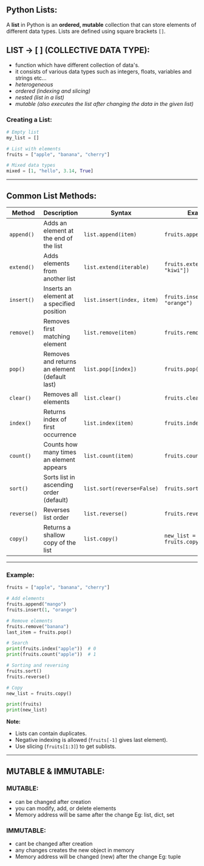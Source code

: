 ## Python Lists:

A **list** in Python is an **ordered, mutable** collection that can store elements of different data types.
Lists are defined using square brackets `[]`.

## LIST -> [ ] (COLLECTIVE DATA TYPE):
- function which have different collection of data's.
- it consists of various data types such as integers, floats, variables and strings etc...
- *heterogeneous*
- *ordered (indexing and slicing)*
- *nested (list in a list)*
- *mutable (also executes the list after changing the data in the given list)*

### Creating a List:

```python
# Empty list
my_list = []

# List with elements
fruits = ["apple", "banana", "cherry"]

# Mixed data types
mixed = [1, "hello", 3.14, True]
```

---

## **Common List Methods**:

| Method      | Description                                   | Syntax                     | Example                            |
| ----------- | --------------------------------------------- | -------------------------- | ---------------------------------- |
| `append()`  | Adds an element at the end of the list        | `list.append(item)`        | `fruits.append("mango")`           |
| `extend()`  | Adds elements from another list               | `list.extend(iterable)`    | `fruits.extend(["grape", "kiwi"])` |
| `insert()`  | Inserts an element at a specified position    | `list.insert(index, item)` | `fruits.insert(1, "orange")`       |
| `remove()`  | Removes first matching element                | `list.remove(item)`        | `fruits.remove("banana")`          |
| `pop()`     | Removes and returns an element (default last) | `list.pop([index])`        | `fruits.pop()`                     |
| `clear()`   | Removes all elements                          | `list.clear()`             | `fruits.clear()`                   |
| `index()`   | Returns index of first occurrence             | `list.index(item)`         | `fruits.index("apple")`            |
| `count()`   | Counts how many times an element appears      | `list.count(item)`         | `fruits.count("apple")`            |
| `sort()`    | Sorts list in ascending order (default)       | `list.sort(reverse=False)` | `fruits.sort()`                    |
| `reverse()` | Reverses list order                           | `list.reverse()`           | `fruits.reverse()`                 |
| `copy()`    | Returns a shallow copy of the list            | `list.copy()`              | `new_list = fruits.copy()`         |

---

### Example:

```python
fruits = ["apple", "banana", "cherry"]

# Add elements
fruits.append("mango")
fruits.insert(1, "orange")

# Remove elements
fruits.remove("banana")
last_item = fruits.pop()

# Search
print(fruits.index("apple"))  # 0
print(fruits.count("apple"))  # 1

# Sorting and reversing
fruits.sort()
fruits.reverse()

# Copy
new_list = fruits.copy()

print(fruits)
print(new_list)
```

**Note:**

* Lists can contain duplicates.
* Negative indexing is allowed (`fruits[-1]` gives last element).
* Use slicing (`fruits[1:3]`) to get sublists.

---
## MUTABLE & IMMUTABLE:
### MUTABLE:
- can be changed after creation
- you can modify, add, or delete elements
- Memory address will be same after the change
Eg: list, dict, set

### IMMUTABLE:
- cant be changed after creation
- any changes creates the new object in memory
- Memory address will be changed (new) after the change
Eg: tuple
